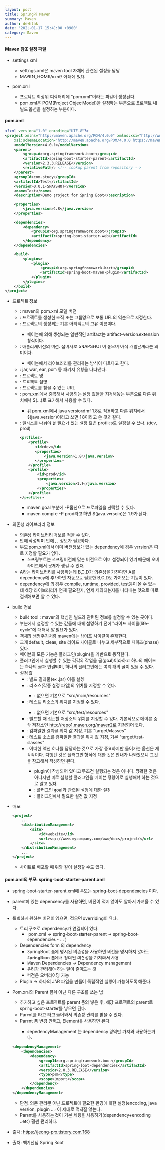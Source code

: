 ```yaml
---
layout: post
title: Spring과 Maven
summary: Maven
author: devhtak
date: '2021-01-17 15:41:00 +0900'
category: Maven
---
```


#### Maven 참조 설정 파일

- settings.xml
  - settings.xml은 maven tool 자체에 관련된 설정을 담당
  - MAVEN_HOME/conf/ 아래에 있다.
  
- pom.xml
  - 프로젝트 최상위 디렉터리에 "pom.xml"이라는 파일이 생성된다.
  - pom.xml은 POM(Project ObjectModel)을 설정하는 부분으로 프로젝트 내 빌드 옵션을 설정하는 부분이다.
  
#### pom.xml

```xml
<?xml version="1.0" encoding="UTF-8"?>
<project xmlns="http://maven.apache.org/POM/4.0.0" xmlns:xsi="http://www.w3.org/2001/XMLSchema-instance"
    xsi:schemaLocation="http://maven.apache.org/POM/4.0.0 https://maven.apache.org/xsd/maven-4.0.0.xsd">
    <modelVersion>4.0.0</modelVersion>
    <parent>
        <groupId>org.springframework.boot</groupId>
        <artifactId>spring-boot-starter-parent</artifactId>
        <version>2.3.3.RELEASE</version>
        <relativePath/> <!-- lookup parent from repository -->
    </parent>
    <groupId>com.study</groupId>
    <artifactId>Test</artifactId>
    <version>0.0.1-SNAPSHOT</version>
    <name>Test</name>
    <description>Demo project for Spring Boot</description>

    <properties>
        <java.version>1.8</java.version>
    </properties>

    <dependencies>
        <dependency>
            <groupId>org.springframework.boot</groupId>
            <artifactId>spring-boot-starter-web</artifactId>
        </dependency>
    </dependencies>

    <build>
        <plugins>
            <plugin>
                <groupId>org.springframework.boot</groupId>
                <artifactId>spring-boot-maven-plugin</artifactId>
            </plugin>
        </plugins>
    </build>
</project>
```

- 프로젝트 정보
  - <modelVersion> : maven의 pom.xml 모델 버전
  - <groupId> : 프로젝트를 생성한 조직 또는 그룹명으로 보통 URL의 역순으로 지정한다.
  - <artifactId> : 프로젝트의 생성되는 기본 아티팩트의 고유 이름이다.
    - 메이븐에 의해 생성되는 일반적인 artifact는 artifact-version.extension 형식이다.
  - <version> : 애플리케이션의 버전. 접미사로 SNAPSHOT이 붙으며 아직 개발단계라는 의미이다.
    - 메이븐에서 라이브러리를 관리하는 방식이 다르다고 한다.
  - <packaging> : jar, war, ear, pom 등 패키지 유형을 나타낸다.
  - <name> : 프로젝트 명
  - <description> : 프로젝트 설명
  - <url> : 프로젝트를 찾을 수 있는 URL
  - <properties> : pom.xml에서 중복해서 사용되는 설정 값들을 지정해놓는 부분으로 다른 위치에서 $(...)로 표기해서 사용할 수 있다.
    - 위 pom.xml에서 java versiondmf 1.8로 적용하고 다른 위치에서 $(java.version)이라고 쓰면 1.8이라고 쓴 것과 같다.
  - <profiles> : 릴리즈를 나눠야 할 필요가 있는 설정 값은 profiles로 설정할 수 있다. (dev, prod)
    ```xml
    <profiles>
        <profile>
           <id>dev</id>
           <properties>
               <java.version>1.8</java.version>
           </properties>
        </profile>
        <profile>
            <id>prod</id>
            <properties>
                <java.version>1.9</java.version>
            </properties>
        </profile>
    </profiles>
    ```
    - maven goal 부분에 -P옵션으로 프로파일을 선택할 수 있다.
    - maven compile -P prod라고 하면 $(java.versoin)은 1.9가 된다.
  
- 의존성 라이브러리 정보
  - 의존성 라이브러리 정보를 적을 수 있다.
  - <dependencies></dependencies> 안에 작성되며 <dependency> 안에 <groupId>, <artifactId>, <version> 정보가 필요하다.
  - 부모 pom.xml에서 이미 버전정보가 있는 dependency에 경우 version은 따로 지정할 필요가 없다. 
    - 스프링부트는 스프링버전에 맞는 버전으로 이미 설정되어 있기 때문에 오버라이드해서 문제가 생길 수 있다.
  - A라는 라이브러리를 사용하는데 B,C,D가 의존성을 가진다면 A를 dependency에 추가하면 자동으로 필요한 B,C,D도 가져오는 기능이 있다.
  - dependency에 <scope>의 경우 compile, runtime, provided, test등이 올 수 있는데 해당 라이브러리가 언제 필요한지, 언제 제외되는지를 나타내는 것으로 따로 검색해보면 알 수 있다.
  
- build 정보
  - build tool : maven의 핵심인 빌드와 관련된 정보를 설정할 수 있는 곳이다.
  - <build> 부분에서 설정할 수 있는 값들에 대해 설명하기 전에 "라이프 사이클(life-cycle"에 대해서 알 필요가 있다.
  - 객체의 생명주기처럼 maven에는 라이프 사이클이 존재한다.
  - 크게 default, clean, site 라이프 사이클로 나누고 세부적으로 페이즈(phase) 있다.
  - 메이븐의 모든 기능은 플러그인(plugin)을 기반으로 동작한다.
  - 플러그인에서 실행할 수 있는 각각의 작업을 골(goal)이라하고 하나의 페이즈는 하나의 골과 연결되며, 하나의 플러그인에는 여러 개의 골이 있을 수 있다.
  - 설정 값
    - <finalName> : 빌드 결과물(ex .jar) 이름 설정
    - <resources> : 리소스(각종 설정 파일)의 위치를 지정할 수 있다.
      - <resource> : 없으면 기본으로 "src/main/resources"
    - <testResources> : 테스트 리소스의 위치를 지정할 수 있다.
      - <testResource> : 없으면 기본으로 "src/test/resources"
    - <Repositories> : 빌드할 때 접근할 저장소의 위치를 지정할 수 있다. 기본적으로 메이븐 중앙 저장소인 http://repo1.maven.org/maven2로 지정되어 있다.
    - <outputDirectory> : 컴파일한 결과물 위치 값 지정, 기본 "target/classes"
    - <testOutputDirectory> : 테스트 소스를 컴파일한 결과물 위치 값 지정, 기본 "target/test-classes"
    - <plugin> : 어떠한 액션 하나를 담당하는 것으로 가장 중요하지만 들어가는 옵션은 제 각각이다. 다행인 것은 플러그인 형식에 대한 것은 안내가 나와있으니 그것을 참고해서 작성하면 된다.
      - plugin이 작성되어 있다고 무조건 실행되는 것은 아니다. 명확한 것은 아니지만 따로 실행할 플러그인을 메이븐 명령어로 실행해야 하는 것으로 알고 있다.
      - <executions> : 플러그인 goal과 관련된 실행에 대한 설정
      - <configuration> : 플러그인에서 필요한 설정 값 지정
  
- 배포
  ```xml
  <project>
      ...
      <distributionManagement>
          <site>
              <id>website</id>
              <url>scp://www.mycompany.com/www/docs/project/</url>
          </site>
      </distributionManagement>
      ...
  </project>
  ```
  - 사이트로 배포할 때 위와 같이 설정할 수도 있다.

#### pom.xml의 부모: spring-boot-starter-parent.xml

- spring-boot-starter-parent.xml에 부모는 spring-boot-dependencies 이다. 
- parent에 있는 dependency를 사용하면, 버전이 적지 않아도 알아서 가져올 수 있다. 
- 특별하게 원하는 버전이 있으면, 적으면 overriding이 된다. 
  - 트리 구조로 dependency가 연결되어 있다. 
    - (pom.xml -> spring-boot-starter-parent -> spring-boot-dependencies - … ) 
  - Dependencies form 의 dependency 
    - SpringBoot 폼에 명시된 의존성을 사용하면 버전을 명시하지 않아도 SpringBoot 폼에서 정의된 의존성을 가져와서 사용 
    - Maven Dependencies -> Dependency management 
    - 우리가 관리해야 하는 일이 줄어드는 것 
    - 버전은 오버라이딩 가능 
  - Plugin -> 하나의 JAR 파일을 만들어 독립적인 실행이 가능하도록 해준다. 

- Pom.xml의 Parent 폼이 아닌 다른 구조를 쓰는 법 
  - 추가하고 싶은 프로젝트를 parent 폼의 넣은 후, 해당 프로젝트의 parent로 spring-boot-starter를 넣으면 된다. 
  - Parent를 타고 타고 들어와서 의존성 관리를 받을 수 있다. 
  - Parent 폼 변경 안하고, <dependencyManagement> Element를 사용하면 된다. 
    - depedencyManagement 는 dependency 영역만 가져와 사용하는거다.  
  ```xml
  <dependencyManagement>
      <dependencies>
          <dependency>
              <groupId>org.springframework.boot</groupId>
              <artifactId>spring-boot-dependencies</artifactId>
              <version>2.0.3.RELEASE</version>
              <type>pom</type>
              <scope>import</scope>
          </dependency>
      </dependencies>
  </dependencyManagement>
  ```
  - 단점. 의존 관리뿐 아닌 프로젝트에 필요한 환경에 대한 설정(encoding, java version, plugin …) 이 제대로 먹히질 않는다. 
  - Parent를 사용하는 것이 기본 세팅을 사용하기(dependency+encoding ..etc) 훨씬 편리하다. 

- 출처: https://jeong-pro.tistory.com/168
- 출처: 백기선님 Spring Boot 
